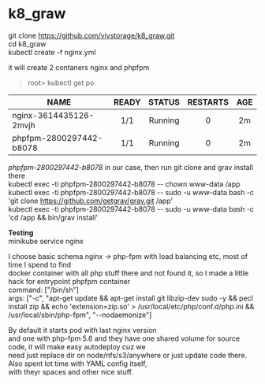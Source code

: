 # k8_graw
git clone https://github.com/vivstorage/k8_graw.git  
cd k8_graw  
kubectl create -f nginx.yml  

it will create 2 contaners nginx and phpfpm    
> root> kubectl get po

|  NAME                   | READY  |  STATUS  | RESTARTS | AGE |
| ----------------------- |:------:|:--------:|:--------:|:---:|
| nginx-3614435126-2mvjh  | 1/1    |  Running | 0        | 2m  |
| phpfpm-2800297442-b8078 | 1/1    |  Running | 0        | 2m  |

  
_phpfpm-2800297442-b8078_ in our case, 
then run git clone and grav install there  
kubectl exec -ti phpfpm-2800297442-b8078 -- chown www-data /app  
kubectl exec -ti phpfpm-2800297442-b8078 -- sudo -u www-data bash -c 'git clone https://github.com/getgrav/grav.git /app'  
kubectl exec -ti phpfpm-2800297442-b8078 -- sudo -u www-data bash -c 'cd /app && bin/grav install'  
  
**Testing**  
minikube service nginx  

  
I choose basic schema nginx -> php-fpm with load balancing etc, most of time I spend to find  
docker container with all php stuff there and not found it, so I made a little hack for entrypoint phpfpm container  
command: ["/bin/sh"]  
        args: ["-c", "apt-get update && apt-get install git libzip-dev sudo -y && pecl install zip && echo 'extension=zip.so' > /usr/local/etc/php/conf.d/php.ini && /usr/local/sbin/php-fpm", "--nodaemonize"]  


By default it starts pod with last nginx version  
and one with php-fpm 5.6 and they have one shared volume for source code, it will make easy autodeploy cuz we  
need just replace dir on node/nfs/s3/anywhere or just update code there. Also spent lot time with YAML config itself,  
with theyr spaces and other nice stuff.  